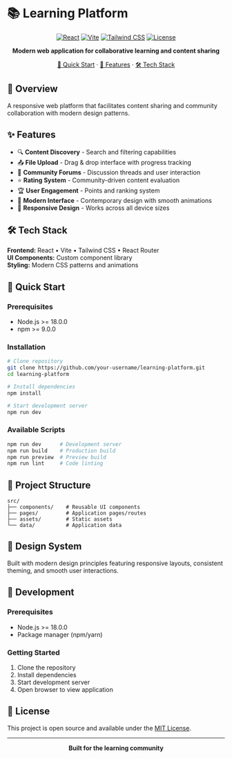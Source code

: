 # 📚 Learning Platform

<div align="center">

[![React](https://img.shields.io/badge/React-Latest-61DAFB?style=flat-square&logo=react)](https://reactjs.org/)
[![Vite](https://img.shields.io/badge/Vite-Latest-646CFF?style=flat-square&logo=vite)](https://vitejs.dev/)
[![Tailwind CSS](https://img.shields.io/badge/Tailwind-Latest-38B2AC?style=flat-square&logo=tailwind-css)](https://tailwindcss.com/)
[![License](https://img.shields.io/badge/License-MIT-green.svg?style=flat-square)](LICENSE)

**Modern web application for collaborative learning and content sharing**

[🚀 Quick Start](#quick-start) · [📖 Features](#features) · [🛠️ Tech Stack](#tech-stack)

</div>

## 🌟 Overview

A responsive web platform that facilitates content sharing and community collaboration with modern design patterns.

## ✨ Features

- 🔍 **Content Discovery** - Search and filtering capabilities
- 📤 **File Upload** - Drag & drop interface with progress tracking
- 💬 **Community Forums** - Discussion threads and user interaction
- ⭐ **Rating System** - Community-driven content evaluation
- 🏆 **User Engagement** - Points and ranking system
- 🎨 **Modern Interface** - Contemporary design with smooth animations
- 📱 **Responsive Design** - Works across all device sizes

## 🛠️ Tech Stack

**Frontend:** React • Vite • Tailwind CSS • React Router  
**UI Components:** Custom component library  
**Styling:** Modern CSS patterns and animations

## 🚀 Quick Start

### Prerequisites

- Node.js >= 18.0.0
- npm >= 9.0.0

### Installation

```bash
# Clone repository
git clone https://github.com/your-username/learning-platform.git
cd learning-platform

# Install dependencies
npm install

# Start development server
npm run dev
```

### Available Scripts

```bash
npm run dev      # Development server
npm run build    # Production build
npm run preview  # Preview build
npm run lint     # Code linting
```

## 📁 Project Structure

```
src/
├── components/    # Reusable UI components
├── pages/         # Application pages/routes
├── assets/        # Static assets
└── data/          # Application data
```

## 🎨 Design System

Built with modern design principles featuring responsive layouts, consistent theming, and smooth user interactions.

## 🚀 Development

### Prerequisites

- Node.js >= 18.0.0
- Package manager (npm/yarn)

### Getting Started

1. Clone the repository
2. Install dependencies
3. Start development server
4. Open browser to view application

## 📄 License

This project is open source and available under the [MIT License](LICENSE).

---

<div align="center">

**Built for the learning community**

</div>
